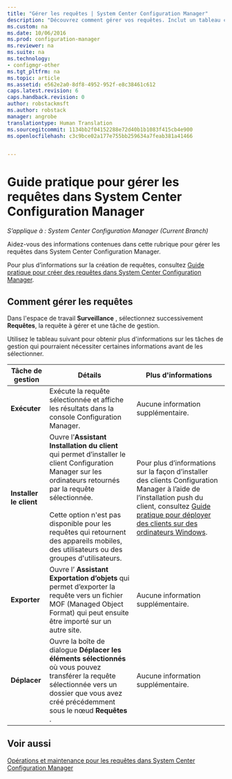 ```yaml
---
title: "Gérer les requêtes | System Center Configuration Manager"
description: "Découvrez comment gérer vos requêtes. Inclut un tableau contenant des informations de référence détaillées."
ms.custom: na
ms.date: 10/06/2016
ms.prod: configuration-manager
ms.reviewer: na
ms.suite: na
ms.technology:
- configmgr-other
ms.tgt_pltfrm: na
ms.topic: article
ms.assetid: e562e2a0-8df8-4952-952f-e8c38461c612
caps.latest.revision: 6
caps.handback.revision: 0
author: robstackmsft
ms.author: robstack
manager: angrobe
translationtype: Human Translation
ms.sourcegitcommit: 1134bb2f04152288e72d40b1b1083f415cb4e900
ms.openlocfilehash: c3c9bce02a177e755bb259634a7feab381a41466


---
```

# <a name="how-to-manage-queries-in-system-center-configuration-manager"></a>Guide pratique pour gérer les requêtes dans System Center Configuration Manager

*S’applique à : System Center Configuration Manager (Current Branch)*

Aidez-vous des informations contenues dans cette rubrique pour gérer les requêtes dans System Center Configuration Manager.  

 Pour plus d’informations sur la création de requêtes, consultez [Guide pratique pour créer des requêtes dans System Center Configuration Manager](../../../core/servers/manage/create-queries.md).  

## <a name="how-to-manage-queries"></a>Comment gérer les requêtes  
 Dans l'espace de travail **Surveillance** , sélectionnez successivement **Requêtes**, la requête à gérer et une tâche de gestion.  

 Utilisez le tableau suivant pour obtenir plus d'informations sur les tâches de gestion qui pourraient nécessiter certaines informations avant de les sélectionner.  

|Tâche de gestion|Détails|Plus d'informations|  
|---------------------|-------------|----------------------|  
|**Exécuter**|Exécute la requête sélectionnée et affiche les résultats dans la console Configuration Manager.|Aucune information supplémentaire.|  
|**Installer le client**|Ouvre l’**Assistant Installation du client** qui permet d’installer le client Configuration Manager sur les ordinateurs retournés par la requête sélectionnée.<br /><br /> Cette option n'est pas disponible pour les requêtes qui retournent des appareils mobiles, des utilisateurs ou des groupes d'utilisateurs.|Pour plus d’informations sur la façon d’installer des clients Configuration Manager à l’aide de l’installation push du client, consultez [Guide pratique pour déployer des clients sur des ordinateurs Windows](/sccm/core/clients/deploy/deploy-clients-to-windows-computers).|  
|**Exporter**|Ouvre l’ **Assistant Exportation d’objets** qui permet d’exporter la requête vers un fichier MOF (Managed Object Format) qui peut ensuite être importé sur un autre site.|Aucune information supplémentaire.|  
|**Déplacer**|Ouvre la boîte de dialogue **Déplacer les éléments sélectionnés** où vous pouvez transférer la requête sélectionnée vers un dossier que vous avez créé précédemment sous le nœud **Requêtes** .|Aucune information supplémentaire.|  

## <a name="see-also"></a>Voir aussi  
 [Opérations et maintenance pour les requêtes dans System Center Configuration Manager](../../../core/servers/manage/operations-and-maintenance-for-queries.md)



<!--HONumber=Nov16_HO1-->


